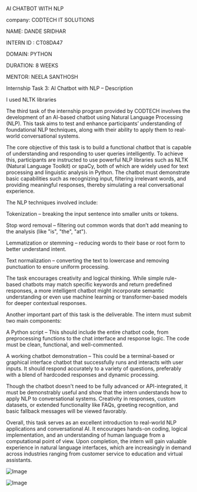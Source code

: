 AI CHATBOT WITH NLP

company: CODTECH IT SOLUTIONS

NAME: DANDE SRIDHAR

INTERN ID : CT08DA47

DOMAIN: PYTHON

DURATION: 8 WEEKS

MENTOR: NEELA SANTHOSH

Internship Task 3: AI Chatbot with NLP – Description

I used NLTK libraries

The third task of the internship program provided by CODTECH involves the development of an AI-based chatbot using Natural Language Processing (NLP). This task aims to test and enhance participants’ understanding of foundational NLP techniques, along with their ability to apply them to real-world conversational systems.

The core objective of this task is to build a functional chatbot that is capable of understanding and responding to user queries intelligently. To achieve this, participants are instructed to use powerful NLP libraries such as NLTK (Natural Language Toolkit) or spaCy, both of which are widely used for text processing and linguistic analysis in Python. The chatbot must demonstrate basic capabilities such as recognizing input, filtering irrelevant words, and providing meaningful responses, thereby simulating a real conversational experience.

The NLP techniques involved include:

Tokenization – breaking the input sentence into smaller units or tokens.

Stop word removal – filtering out common words that don’t add meaning to the analysis (like "is", "the", "at").

Lemmatization or stemming – reducing words to their base or root form to better understand intent.

Text normalization – converting the text to lowercase and removing punctuation to ensure uniform processing.

The task encourages creativity and logical thinking. While simple rule-based chatbots may match specific keywords and return predefined responses, a more intelligent chatbot might incorporate semantic understanding or even use machine learning or transformer-based models for deeper contextual responses.

Another important part of this task is the deliverable. The intern must submit two main components:

A Python script – This should include the entire chatbot code, from preprocessing functions to the chat interface and response logic. The code must be clean, functional, and well-commented.

A working chatbot demonstration – This could be a terminal-based or graphical interface chatbot that successfully runs and interacts with user inputs. It should respond accurately to a variety of questions, preferably with a blend of hardcoded responses and dynamic processing.

Though the chatbot doesn't need to be fully advanced or API-integrated, it must be demonstrably useful and show that the intern understands how to apply NLP to conversational systems. Creativity in responses, custom datasets, or extended functionality like FAQs, greeting recognition, and basic fallback messages will be viewed favorably.

Overall, this task serves as an excellent introduction to real-world NLP applications and conversational AI. It encourages hands-on coding, logical implementation, and an understanding of human language from a computational point of view. Upon completion, the intern will gain valuable experience in natural language interfaces, which are increasingly in demand across industries ranging from customer service to education and virtual assistants.

![Image](https://github.com/user-attachments/assets/f0ccdc80-fc56-4083-89c3-c8f0e1807148)

![Image](https://github.com/user-attachments/assets/dfdc79e3-ad87-4e31-aad3-a8647e8ffa10)
